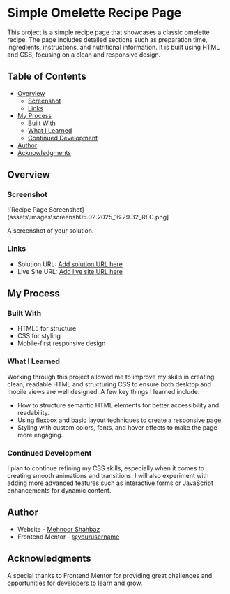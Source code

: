 # Simple Omelette Recipe Page

This project is a simple recipe page that showcases a classic omelette recipe. The page includes detailed sections such as preparation time, ingredients, instructions, and nutritional information. It is built using HTML and CSS, focusing on a clean and responsive design.

## Table of Contents

- [Overview](#overview)
  - [Screenshot](#screenshot)
  - [Links](#links)
- [My Process](#my-process)
  - [Built With](#built-with)
  - [What I Learned](#what-i-learned)
  - [Continued Development](#continued-development)
- [Author](#author)
- [Acknowledgments](#acknowledgments)

## Overview

### Screenshot

![Recipe Page Screenshot](assets\images\screensh05.02.2025_16.29.32_REC.png]

A screenshot of your solution.

### Links

- Solution URL: [Add solution URL here](https://github.com/Mahnoor366880/Recipe-Challenge.git)
- Live Site URL: [Add live site URL here](https://mahnoor366880.github.io/Recipe-Challenge/)

## My Process

### Built With

- HTML5 for structure
- CSS for styling
- Mobile-first responsive design

### What I Learned

Working through this project allowed me to improve my skills in creating clean, readable HTML and structuring CSS to ensure both desktop and mobile views are well designed. A few key things I learned include:

- How to structure semantic HTML elements for better accessibility and readability.
- Using flexbox and basic layout techniques to create a responsive page.
- Styling with custom colors, fonts, and hover effects to make the page more engaging.

### Continued Development

I plan to continue refining my CSS skills, especially when it comes to creating smooth animations and transitions. I will also experiment with adding more advanced features such as interactive forms or JavaScript enhancements for dynamic content.

## Author

- Website - [Mehnoor Shahbaz](https://www.your-website.com)
- Frontend Mentor - [@yourusername](https://www.frontendmentor.io/profile/yourusername)

## Acknowledgments

A special thanks to Frontend Mentor for providing great challenges and opportunities for developers to learn and grow. 
